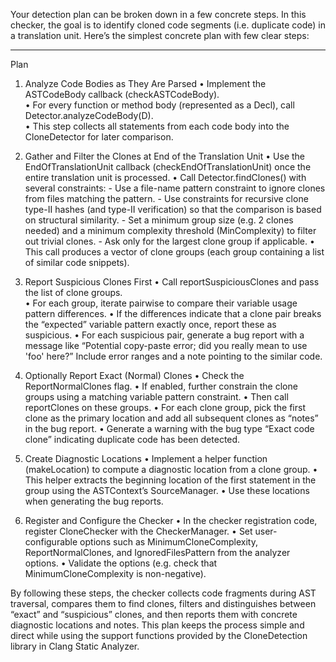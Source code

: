 Your detection plan can be broken down in a few concrete steps. In this checker, the goal is to identify cloned code segments (i.e. duplicate code) in a translation unit. Here’s the simplest concrete plan with few clear steps:

------------------------------------------------------------
Plan

1. Analyze Code Bodies as They Are Parsed
   • Implement the ASTCodeBody callback (checkASTCodeBody).  
   • For every function or method body (represented as a Decl), call Detector.analyzeCodeBody(D).  
   • This step collects all statements from each code body into the CloneDetector for later comparison.

2. Gather and Filter the Clones at End of the Translation Unit
   • Use the EndOfTranslationUnit callback (checkEndOfTranslationUnit) once the entire translation unit is processed.
   • Call Detector.findClones() with several constraints:
       - Use a file-name pattern constraint to ignore clones from files matching the pattern.
       - Use constraints for recursive clone type-II hashes (and type-II verification) so that the comparison is based on structural similarity.
       - Set a minimum group size (e.g. 2 clones needed) and a minimum complexity threshold (MinComplexity) to filter out trivial clones.
       - Ask only for the largest clone group if applicable.
   • This call produces a vector of clone groups (each group containing a list of similar code snippets).

3. Report Suspicious Clones First
   • Call reportSuspiciousClones and pass the list of clone groups.  
   • For each group, iterate pairwise to compare their variable usage pattern differences.
   • If the differences indicate that a clone pair breaks the “expected” variable pattern exactly once, report these as suspicious.
   • For each suspicious pair, generate a bug report with a message like “Potential copy-paste error; did you really mean to use 'foo' here?” Include error ranges and a note pointing to the similar code.

4. Optionally Report Exact (Normal) Clones
   • Check the ReportNormalClones flag.
   • If enabled, further constrain the clone groups using a matching variable pattern constraint.
   • Then call reportClones on these groups.
   • For each clone group, pick the first clone as the primary location and add all subsequent clones as “notes” in the bug report.
   • Generate a warning with the bug type “Exact code clone” indicating duplicate code has been detected.

5. Create Diagnostic Locations
   • Implement a helper function (makeLocation) to compute a diagnostic location from a clone group.
   • This helper extracts the beginning location of the first statement in the group using the ASTContext’s SourceManager.
   • Use these locations when generating the bug reports.

6. Register and Configure the Checker
   • In the checker registration code, register CloneChecker with the CheckerManager.
   • Set user-configurable options such as MinimumCloneComplexity, ReportNormalClones, and IgnoredFilesPattern from the analyzer options.
   • Validate the options (e.g. check that MinimumCloneComplexity is non-negative).

By following these steps, the checker collects code fragments during AST traversal, compares them to find clones, filters and distinguishes between “exact” and “suspicious” clones, and then reports them with concrete diagnostic locations and notes. This plan keeps the process simple and direct while using the support functions provided by the CloneDetection library in Clang Static Analyzer.